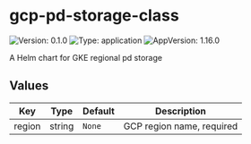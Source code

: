 # gcp-pd-storage-class
![Version: 0.1.0](https://img.shields.io/badge/Version-0.1.0-informational?style=flat-square) ![Type: application](https://img.shields.io/badge/Type-application-informational?style=flat-square) ![AppVersion: 1.16.0](https://img.shields.io/badge/AppVersion-1.16.0-informational?style=flat-square)

A Helm chart for GKE regional pd storage

## Values
| Key | Type | Default | Description |
|-----|------|---------|-------------|
| region | string | `None` | GCP region name, required |
